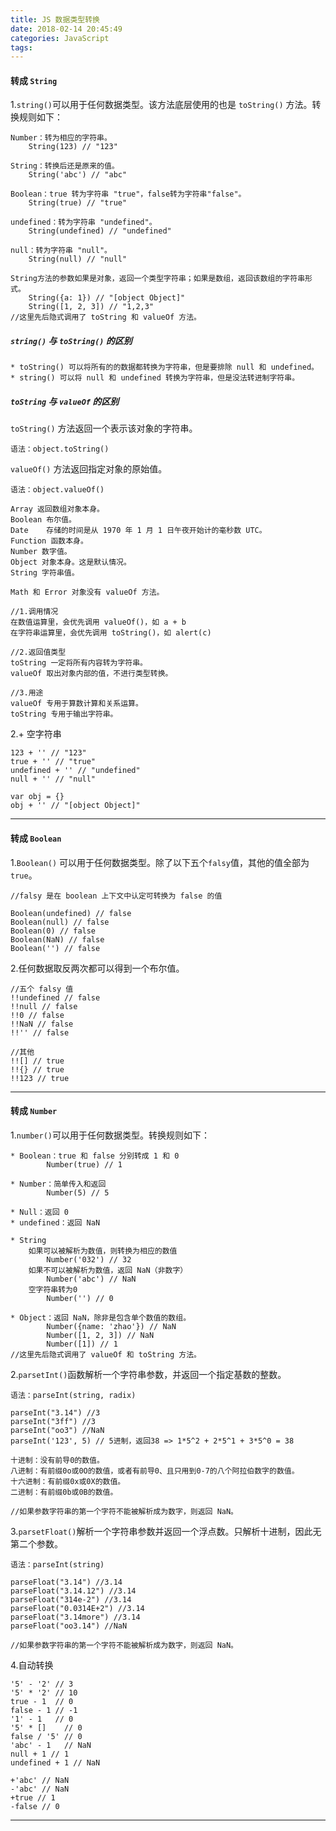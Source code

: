 ```yaml
---
title: JS 数据类型转换
date: 2018-02-14 20:45:49
categories: JavaScript
tags:
---
```


#### 转成 `String`
1.`string()`可以用于任何数据类型。该方法底层使用的也是 `toString()` 方法。转换规则如下：

	Number：转为相应的字符串。
		String(123) // "123"
		
	String：转换后还是原来的值。
		String('abc') // "abc"
		
	Boolean：true 转为字符串 "true"，false转为字符串"false"。
		String(true) // "true"
		
	undefined：转为字符串 "undefined"。
		String(undefined) // "undefined"
	
	null：转为字符串 "null"。
		String(null) // "null"
		
	String方法的参数如果是对象，返回一个类型字符串；如果是数组，返回该数组的字符串形式。
		String({a: 1}) // "[object Object]"
		String([1, 2, 3]) // "1,2,3"
	//这里先后隐式调用了 toString 和 valueOf 方法。	

##### `string()` 与 `toString()` 的区别

	* toString() 可以将所有的的数据都转换为字符串，但是要排除 null 和 undefined。
	* string() 可以将 null 和 undefined 转换为字符串，但是没法转进制字符串。

##### `toString` 与 `valueOf` 的区别 
`toString()` 方法返回一个表示该对象的字符串。

	语法：object.toString()

`valueOf()` 方法返回指定对象的原始值。

	语法：object.valueOf()

	Array 返回数组对象本身。
	Boolean 布尔值。
	Date	存储的时间是从 1970 年 1 月 1 日午夜开始计的毫秒数 UTC。
	Function 函数本身。
	Number 数字值。
	Object 对象本身。这是默认情况。
	String 字符串值。
	
	Math 和 Error 对象没有 valueOf 方法。
	
```
//1.调用情况
在数值运算里，会优先调用 valueOf()，如 a + b
在字符串运算里，会优先调用 toString()，如 alert(c)
	
//2.返回值类型
toString 一定将所有内容转为字符串。
valueOf 取出对象内部的值，不进行类型转换。

//3.用途
valueOf 专用于算数计算和关系运算。
toString 专用于输出字符串。
```

2.+ 空字符串
	
	123 + '' // "123"
	true + '' // "true"
	undefined + '' // "undefined"
	null + '' // "null"
	
	var obj = {}
	obj + '' // "[object Object]"

---

#### 转成 `Boolean`
1.`Boolean()` 可以用于任何数据类型。除了以下五个`falsy`值，其他的值全部为`true`。

	//falsy 是在 boolean 上下文中认定可转换为 false 的值
	
	Boolean(undefined) // false
	Boolean(null) // false
	Boolean(0) // false
	Boolean(NaN) // false
	Boolean('') // false 
		
		
2.任何数据取反两次都可以得到一个布尔值。

	//五个 falsy 值
	!!undefined // false
	!!null // false
	!!0 // false
	!!NaN // false
	!!'' // false
	
	//其他
	!![] // true
	!!{} // true
	!!123 // true

---

#### 转成 `Number`
1.`number()`可以用于任何数据类型。转换规则如下：
	
	* Boolean：true 和 false 分别转成 1 和 0
			Number(true) // 1
	
	* Number：简单传入和返回
			Number(5) // 5
	
	* Null：返回 0
	* undefined：返回 NaN
	
	* String
		如果可以被解析为数值，则转换为相应的数值
			Number('032') // 32
		如果不可以被解析为数值，返回 NaN（非数字）
			Number('abc') // NaN
		空字符串转为0	
			Number('') // 0
			
	* Object：返回 NaN，除非是包含单个数值的数组。
			Number({name: 'zhao'}) // NaN
			Number([1, 2, 3]) // NaN
			Number([1]) // 1
	//这里先后隐式调用了 valueOf 和 toString 方法。

2.`parsetInt()`函数解析一个字符串参数，并返回一个指定基数的整数。

	语法：parseInt(string, radix)
	
	parseInt("3.14") //3
	parseInt("3ff") //3
	parseInt("oo3") //NaN
	parseInt('123', 5) // 5进制，返回38 => 1*5^2 + 2*5^1 + 3*5^0 = 38
	
	十进制：没有前导0的数值。
	八进制：有前缀0o或0O的数值，或者有前导0、且只用到0-7的八个阿拉伯数字的数值。
	十六进制：有前缀0x或0X的数值。
	二进制：有前缀0b或0B的数值。
	
	//如果参数字符串的第一个字符不能被解析成为数字，则返回 NaN。


3.`parsetFloat()`解析一个字符串参数并返回一个浮点数。只解析十进制，因此无第二个参数。

	语法：parseInt(string)

	parseFloat("3.14") //3.14
	parseFloat("3.14.12") //3.14
	parseFloat("314e-2") //3.14
	parseFloat("0.0314E+2") //3.14
	parseFloat("3.14more") //3.14
	parseFloat("oo3.14") //NaN

	//如果参数字符串的第一个字符不能被解析成为数字，则返回 NaN。

4.自动转换

	'5' - '2' // 3
	'5' * '2' // 10
	true - 1  // 0
	false - 1 // -1
	'1' - 1   // 0
	'5' * []    // 0
	false / '5' // 0
	'abc' - 1   // NaN
	null + 1 // 1
	undefined + 1 // NaN
	
	+'abc' // NaN
	-'abc' // NaN
	+true // 1
	-false // 0
	
---	

